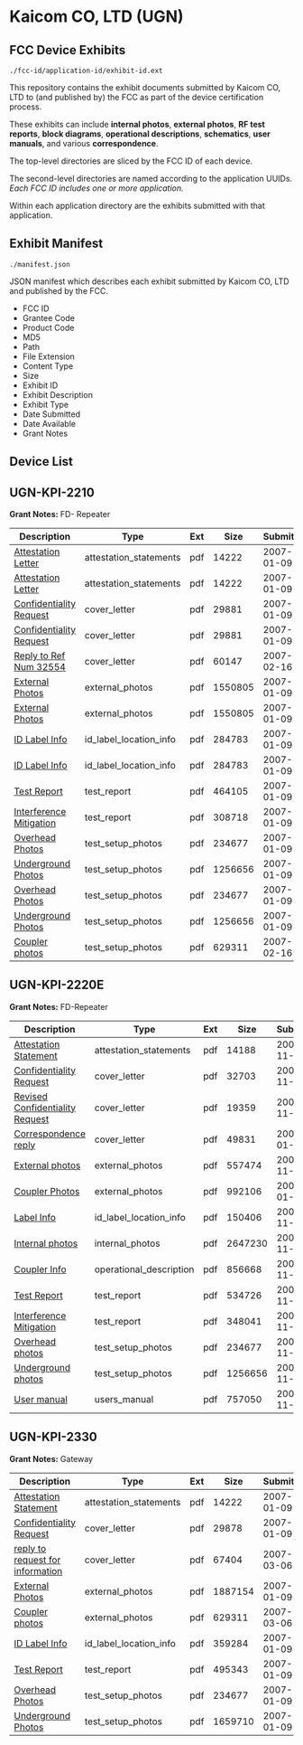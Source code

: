 # Kaicom CO, LTD (UGN)
## FCC Device Exhibits

```
./fcc-id/application-id/exhibit-id.ext
```

This repository contains the exhibit documents submitted by Kaicom CO, LTD to (and published by) the FCC as part of the device certification process.

These exhibits can include **internal photos**, **external photos**, **RF test reports**, **block diagrams**, **operational descriptions**, **schematics**, **user manuals**, and various **correspondence**.

The top-level directories are sliced by the FCC ID of each device.

The second-level directories are named according to the application UUIDs. *Each FCC ID includes one or more application.*

Within each application directory are the exhibits submitted with that application. 

## Exhibit Manifest

```
./manifest.json
```

JSON manifest which describes each exhibit submitted by Kaicom CO, LTD and published by the FCC.

- FCC ID
- Grantee Code
- Product Code
- MD5
- Path
- File Extension
- Content Type
- Size
- Exhibit ID
- Exhibit Description
- Exhibit Type
- Date Submitted
- Date Available
- Grant Notes

## Device List
## UGN-KPI-2210
**Grant Notes:** FD- Repeater

| Description | Type | Ext | Size | Submitted | Available |
| ----------- | ---- | --- | ---- | --------- | --------- |
| [Attestation Letter](UGN-KPI-2210/935ed03cb3a71b9caa673e6a69792b35/745244.pdf) | attestation_statements | pdf | 14222 | 2007-01-09 | 2007-03-08 |
| [Attestation Letter](UGN-KPI-2210/935ed03cb3a71b9caa673e6a69792b35/745244.pdf) | attestation_statements | pdf | 14222 | 2007-01-09 | 2007-03-08 |
| [Confidentiality Request](UGN-KPI-2210/935ed03cb3a71b9caa673e6a69792b35/745248.pdf) | cover_letter | pdf | 29881 | 2007-01-09 | 2007-03-08 |
| [Confidentiality Request](UGN-KPI-2210/935ed03cb3a71b9caa673e6a69792b35/745248.pdf) | cover_letter | pdf | 29881 | 2007-01-09 | 2007-03-08 |
| [Reply to Ref Num 32554](UGN-KPI-2210/935ed03cb3a71b9caa673e6a69792b35/760097.pdf) | cover_letter | pdf | 60147 | 2007-02-16 | 2007-03-08 |
| [External Photos](UGN-KPI-2210/935ed03cb3a71b9caa673e6a69792b35/745242.pdf) | external_photos | pdf | 1550805 | 2007-01-09 | 2007-03-08 |
| [External Photos](UGN-KPI-2210/935ed03cb3a71b9caa673e6a69792b35/745242.pdf) | external_photos | pdf | 1550805 | 2007-01-09 | 2007-03-08 |
| [ID Label Info](UGN-KPI-2210/935ed03cb3a71b9caa673e6a69792b35/745240.pdf) | id_label_location_info | pdf | 284783 | 2007-01-09 | 2007-03-08 |
| [ID Label Info](UGN-KPI-2210/935ed03cb3a71b9caa673e6a69792b35/745240.pdf) | id_label_location_info | pdf | 284783 | 2007-01-09 | 2007-03-08 |
| [Test Report](UGN-KPI-2210/935ed03cb3a71b9caa673e6a69792b35/745234.pdf) | test_report | pdf | 464105 | 2007-01-09 | 2007-03-08 |
| [Interference Mitigation](UGN-KPI-2210/935ed03cb3a71b9caa673e6a69792b35/745250.pdf) | test_report | pdf | 308718 | 2007-01-09 | 2007-03-08 |
| [Overhead Photos](UGN-KPI-2210/935ed03cb3a71b9caa673e6a69792b35/731989.pdf) | test_setup_photos | pdf | 234677 | 2007-01-09 | 2007-03-08 |
| [Underground Photos](UGN-KPI-2210/935ed03cb3a71b9caa673e6a69792b35/731990.pdf) | test_setup_photos | pdf | 1256656 | 2007-01-09 | 2007-03-08 |
| [Overhead Photos](UGN-KPI-2210/935ed03cb3a71b9caa673e6a69792b35/731989.pdf) | test_setup_photos | pdf | 234677 | 2007-01-09 | 2007-03-08 |
| [Underground Photos](UGN-KPI-2210/935ed03cb3a71b9caa673e6a69792b35/731990.pdf) | test_setup_photos | pdf | 1256656 | 2007-01-09 | 2007-03-08 |
| [Coupler photos](UGN-KPI-2210/935ed03cb3a71b9caa673e6a69792b35/760098.pdf) | test_setup_photos | pdf | 629311 | 2007-02-16 | 2007-03-08 |
## UGN-KPI-2220E
**Grant Notes:** FD-Repeater

| Description | Type | Ext | Size | Submitted | Available |
| ----------- | ---- | --- | ---- | --------- | --------- |
| [Attestation Statement](UGN-KPI-2220E/85aa0afdb390e548e2a0d72196999d62/731998.pdf) | attestation_statements | pdf | 14188 | 2006-11-27 | 2007-01-12 |
| [Confidentiality Request](UGN-KPI-2220E/85aa0afdb390e548e2a0d72196999d62/731999.pdf) | cover_letter | pdf | 32703 | 2006-11-27 | 2007-01-12 |
| [Revised Confidentiality Request](UGN-KPI-2220E/85aa0afdb390e548e2a0d72196999d62/732744.pdf) | cover_letter | pdf | 19359 | 2006-11-29 | 2007-01-12 |
| [Correspondence reply](UGN-KPI-2220E/85aa0afdb390e548e2a0d72196999d62/745407.pdf) | cover_letter | pdf | 49831 | 2007-01-09 | 2007-01-12 |
| [External photos](UGN-KPI-2220E/85aa0afdb390e548e2a0d72196999d62/731996.pdf) | external_photos | pdf | 557474 | 2006-11-27 | 2007-01-12 |
| [Coupler Photos](UGN-KPI-2220E/85aa0afdb390e548e2a0d72196999d62/745405.pdf) | external_photos | pdf | 992106 | 2007-01-09 | 2007-01-12 |
| [Label Info](UGN-KPI-2220E/85aa0afdb390e548e2a0d72196999d62/731995.pdf) | id_label_location_info | pdf | 150406 | 2006-11-27 | 2007-01-12 |
| [Internal photos](UGN-KPI-2220E/85aa0afdb390e548e2a0d72196999d62/731994.pdf) | internal_photos | pdf | 2647230 | 2006-11-27 | 2007-02-26 |
| [Coupler Info](UGN-KPI-2220E/85aa0afdb390e548e2a0d72196999d62/732000.pdf) | operational_description | pdf | 856668 | 2006-11-27 | 2007-01-12 |
| [Test Report](UGN-KPI-2220E/85aa0afdb390e548e2a0d72196999d62/731991.pdf) | test_report | pdf | 534726 | 2006-11-27 | 2007-01-12 |
| [Interference Mitigation](UGN-KPI-2220E/85aa0afdb390e548e2a0d72196999d62/732001.pdf) | test_report | pdf | 348041 | 2006-11-27 | 2007-02-26 |
| [Overhead photos](UGN-KPI-2220E/85aa0afdb390e548e2a0d72196999d62/731989.pdf) | test_setup_photos | pdf | 234677 | 2006-11-27 | 2007-01-12 |
| [Underground photos](UGN-KPI-2220E/85aa0afdb390e548e2a0d72196999d62/731990.pdf) | test_setup_photos | pdf | 1256656 | 2006-11-27 | 2007-01-12 |
| [User manual](UGN-KPI-2220E/85aa0afdb390e548e2a0d72196999d62/731988.pdf) | users_manual | pdf | 757050 | 2006-11-27 | 2007-02-26 |
## UGN-KPI-2330
**Grant Notes:** Gateway

| Description | Type | Ext | Size | Submitted | Available |
| ----------- | ---- | --- | ---- | --------- | --------- |
| [Attestation Statement](UGN-KPI-2330/4257c8047d67dc9a45c4bf7549e8d32b/745301.pdf) | attestation_statements | pdf | 14222 | 2007-01-09 | 2007-03-09 |
| [Confidentiality Request](UGN-KPI-2330/4257c8047d67dc9a45c4bf7549e8d32b/745303.pdf) | cover_letter | pdf | 29878 | 2007-01-09 | 2007-03-09 |
| [reply to request for information](UGN-KPI-2330/4257c8047d67dc9a45c4bf7549e8d32b/765124.pdf) | cover_letter | pdf | 67404 | 2007-03-06 | 2007-03-09 |
| [External Photos](UGN-KPI-2330/4257c8047d67dc9a45c4bf7549e8d32b/745300.pdf) | external_photos | pdf | 1887154 | 2007-01-09 | 2007-03-09 |
| [Coupler photos](UGN-KPI-2330/4257c8047d67dc9a45c4bf7549e8d32b/765125.pdf) | external_photos | pdf | 629311 | 2007-03-06 | 2007-03-09 |
| [ID Label Info](UGN-KPI-2330/4257c8047d67dc9a45c4bf7549e8d32b/745299.pdf) | id_label_location_info | pdf | 359284 | 2007-01-09 | 2007-03-09 |
| [Test Report](UGN-KPI-2330/4257c8047d67dc9a45c4bf7549e8d32b/745295.pdf) | test_report | pdf | 495343 | 2007-01-09 | 2007-03-09 |
| [Overhead Photos](UGN-KPI-2330/4257c8047d67dc9a45c4bf7549e8d32b/731989.pdf) | test_setup_photos | pdf | 234677 | 2007-01-09 | 2007-03-09 |
| [Underground Photos](UGN-KPI-2330/4257c8047d67dc9a45c4bf7549e8d32b/745294.pdf) | test_setup_photos | pdf | 1659710 | 2007-01-09 | 2007-03-09 |
